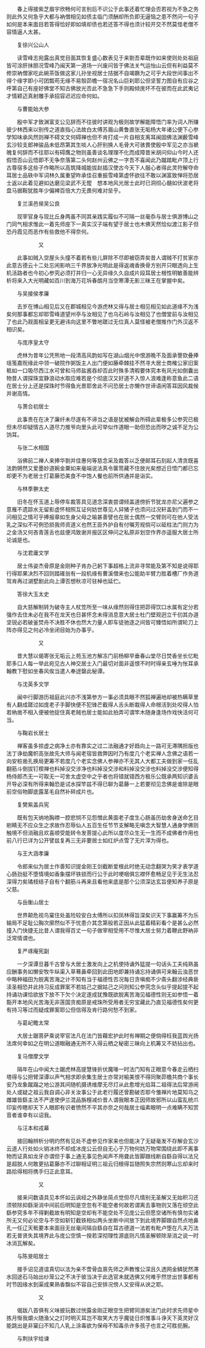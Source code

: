 <!-- { "loadSidebar": true } -->
　　春上得接紫芝眉宇欣畅何可言别后不识公于此事还着忙理会否若视为不急之务则此外又何急乎大都与衲僧相见如债主临门须酬却所负即无逼恼之患不然问一句子如何是本来面目若答得恰好即如填却债也若还答不得也须计较开交不然莫怪老僧不容情逼人太甚。

　　复徐兴公山人

　　读雪峰志宛露出真觉目面其恢复盛心数表见于来劄吾辈既作如来使则处处祖庭皆可涂肝抹胆况雪峰乃闽天第一道场一兴废问皆于佛法关气运怡山云但有利益莫不修崇衲僧家吃此碗茶饭做这家儿孙坐视居士拮据不自竭蹶为之可乎大段世间事出不得个缘字即小可团瓢苟无缘不易彀茆檐一宿况名山巨刹耶公但坚誓力图自有应谷之呼第自己有座好佛堂不知古佛放光否此不急急下手则殿倾庑坏不在彼而在此武夷记才情颖迈真射雕手承招容迟迟应命何如。

　　与曹能始大参

　　殷中军才致渊富支公见辞而不往彼时讲观为极则故学解能障悟门率为词人所赚彼少林西来以别传之道直指心法故白太傅苏眉山黄鲁直张无垢杨大年诸公便下心参学知味承风然则禅不碍文文何碍禅也但不肯打成一片自相支离耳闽固佛法渊薮雪峰玄沙较支郎神骏品未低昂第其生啖人心肝别换人毛骨大可骇畏使殷中军见之亦当褫魄复何辞而不往耶以有碍膺之物则虽善谈名理理不化而成障昔米胡问仰山今时人还假悟否山云悟即不无争奈落第二头何赵州云佛之一字吾不喜闻此乃蹴踏毗卢顶上行古尊宿多这些子作略所以高筑降城能拔赵插汉使古今天下人服心者得此灵符解夺命耳居士品轶中军词林久属重望昨承佳召重振雪峰第虚怀欲往不敢以渊富致惮将恐居士返以此着见避如达磨见梁武不无懡　想本地风光居士此时已洞彻心髓如伏波老将盘马据鞍犹胜年少偏裨百倍大力无畏何难对垒乎。

　　复兰溪邑侯吴公良

　　现宰官身与现比丘身两虽不同其亲践实履似不可隔一丝毫忝与居士俱游博山之门同气相求惟此一着先师座下一真实汉子端有望于居士也木佛天然恰似渡江影子但恐丹霞见而恶作有些救他不得奈何。

　　　　　　又

　　此事如贼入空屋头头撞不着若有些儿屏除不尽即被窃弄矣昔人谓贼不打贫家亦此意古德云十二处忘闲影响三千界放净光明此是得返魂香换骨方别开只眼透向上生机活路者也今初心参究必须打并归一心无异缘久久自成片段耳居士根性明敏善能辨析将来入大光明藏如百川到海万花坼春朗月当空寒潭无影三昧王在掌握中矣。

　　与吴接侯孝廉

　　去岁在博山相见后又在郡城相见今游虎林又得与居士相见相见如此道缘不为浅矣何那事都忘却耶雪峰道望州亭与汝相见了也乌石岭与汝相见了也僧堂前与汝相见了也此乃觌面相呈更无避讳向这里不瞥地蹉过无位真人莫怪被老僧推作门外汉返不相识矣。

　　与庞序皇太守

　　虎林为昔年公凭熊地一段清高风韵如写在湖山烟光中恨游晚不及面承謦欬叠捧瑶笺嘉贶缘此中领一破院作粥饭主人出门便如藤牵棘挂不然寻大居士商榷公家旧案秪如一口吸尽西江水可曾和马师盐酱吞却否此时殊多清暇要体究本有风光如倒囊出物昔人谓探珠宜静浪动水取应难若是个彻底汉又好道不入惊人浪难逢称意鱼此二语在居士分上还是探珠时节得鱼光景耶舍此不问恐居士亦懒作世谛语闲答耳因风裁候并谢高情。

　　与萧合初居士

　　此事贵在在决了廉纤未尽遂有不谛当之语是犹被解会所碍此辈极多公参究已极但未尽却疑情古人道尽力推爷向里头此可举似作道眼一助但恐出而哕之诚不足为公饷耳。

　　与张二水相国

　　浴佛前二禅人来捧华劄并佳惠何等慈念采及裁答以乏便邮耳石刻起人清贪既喜法韵锵然又爱墨妙道婉金粟如来毫端说法真令箧笥藏不住放光矣想近日悟门都已忘却更不为老居士打葛藤恐美食不中饱人餐也前所供通并是诣实。

　　与林季翀太史

　　旧冬在怀玉道上辱停车裁答具见道念深衷尝谓倾盖道傍折节犹龙亦尼父遍参之意雁不遗踪水无留影虚怀相照互证何妨世尊见人舁猪子也须问过况轩盖到门而不一问相见之情可乎捧报章如生身父母之喻甚善譬也在居士偶然一交臂则可在他人受法乳之深似不可例恐损我师资道义也然王臣外护自有付嘱芳规倘可以砥柱法门则力为之金汤又何吝青莲舌也兹便鸿致谢并报区区伸问之私原非划空作界亦遥服大居士所论诚是也。

　　与沈君庸文学

　　居士伟姿杰骨原是金刚种子肯办己躬下事超格上流非寻常能及第不知是说得耶行得耶果决烈不回则踏碓翁有一段机缘有曹溪僧来也公能助半臂力胜着槽厂作务道驾肯再过湖墅剧此向上谭否想秋凉可驻棹也延伫。

　　答徐大玉太史

　　自大慈解制转为破寺主人杖笠所至一味从缘然则得住把茆得饮口水属有定分若强作去住未必在我不在龙天也日甚怀念未得消息意大居士杜门壁观迥立千仞其办道坚锐必若破釜焚舟不决胜不休也然大力量人即车徒驰逐之间皆可臻悟如所谓轮刀上阵亦得见之何必冷坐闭目始为办事乎。

　　　　　　又

　　昔大慧以偈寄张无垢云上苑玉池方解冻门前杨柳早垂春山堂尽日焚香坐长忆毗耶多口人每一举此宛见古人神交居士入门最切对面非遥恨不时时得亲玄唾为怅耳承翰教下慰如坐春风俟当遣人奉迓罄此秘谭。

　　与沈英多文学

　　闽中行脚游历祖庭此兴亦不浅第参方一事必须具眼不然狐禅遍地却被热瞒草里有人翻成蹉过如庞老子手脚快便不犯锋芒截得人舌头断栽得人命根活到处咬得人怕若枘凿不相入便被他捉住真老贼也居士能如此拍弄可谓竿木随身逢场作戏快活何可当。

　　与鞠岩长居士

　　禅客虽多掠虚之病净土亦有靠实之过二法融通才好趋向上一路可无滞隅担版也法丁诤劫魔帜高张故先大师与闻老宿皆救弊因时乃有度几个老实禅人念佛之语若一向安桩凿孔换局更筹不若度几个老实念佛人参禅亦不无其人大都工夫做到家一任乱翻筋斗倒拔钉楔禅也料掉没交涉净也料掉没交涉和料掉没交涉也料掉没交涉便知得杨侍郎杰无一可取无一可舍太虚空中之乎者也将错就错西方极乐公既承两知识婆舌开导必深有所得来翰恐是试水探竿兹不得已聊为葛藤一上若要彻见念佛是谁除是眼前空俗物脚底露茎毛自然补碎成片也。

　　复樊紫盖兵宪

　　既有包天纳地胸襟一腔悲悯不见怨憎此黄面老子度生心肠虽历劫舍身送命乞目剜睛无不应众生之求故作忍辱仙人五百生任节节支解略无嗔念大智慧人通身学佛则触境不但消融且欢喜顺受能转令发菩提心此所以度尽众生无一生而不成佛者作用也前八行已详为公开譬兹复再三无非要居士如红炉点雪了无片滓为得也。

　　与王大涵孝廉

　　令郎来似为居士作善知识提金刚王剑截断爱根此时绝无动念翻哭为笑才表学道心肠劲挺不堕情境如香象摆坏铁锁而行公于此时哽咽俱忘襟怀愈畅足见于无生法忍深得力矣璚枝结子自有个翻筋斗再来且看他来底是那个公须深达玄旨便知养子原是父慈。

　　与岳衡山居士

　　世界颠危视鸟窠住处虽险较安白太傅所以扣凤林得旨深矣识天下事赢筹不为乐输局不足耻公胸次廓然似不于忧患介其念第般若正因从此猛着精彩看个是甚么必然撞入门快捷无比昔人谓我得百丈一句子做宰相受用不尽惟大居士努力着鞭此野衲非泛常情谓也。

　　复严琢庵宪副

　　一夕深谭旦暮千古曾与大居士激发向上之机使持诵外猛提一句话头工夫纯熟虽应酬事务如懒安牧牛纵渠入草蓦鼻牵回到此田地即兼持诵忘持诵俱可来翰云浊恶世中略种福田为脱离苦海之计不知有当于福德性否况每日贪嗔痴不少斋头翻涉经典亵渎圣相恐并此持习反成罪案不若姑己之据姑己之问则知公参究念头似乎提起提不起持诵功课恰欲放下放不下欠个决定遂成犹豫既欲脱离苦海见福德性则无如参悟一着豁开本地风光苦海无非莲国贪痴原是戒珠所受用者无穷宝藏此乃直见福德性矣何更有持习等过而疑成罪案耶公但信得及肯行路何愁不到家。

　　与葛屺瞻太常

　　大居士踞菩萨乘说宰官法凡在法门皆藉宏护此时有禅期之便倘得枉我蓝舆光扬法席何幸如之在明公道眼融通无所不入得云栖之秘密三昧向上机筹又不妨拈出也。

　　复马僧摩文学

　　隔年在山中闻大士踞虎林高提慧锋折伏魔喙一时法门知有正眼意今春走云栖扫塔得与公把臂深谭以声气相求即余集生居士亦常对榆美恨不得同聚茆檐共商个事长安乃龙象蹴蹋之地公游其间随机摄诱维摩无尽灯从此愈增光焰耳二祖得法后常游闹处人或疑之祖云我自调心非关汝事公于此老行履还曾勘破否耶今雏禅片地莫知乌之雌雄皆繇主法不严遂使伊兰混品旃檀减价昔人谓我眼本正因师故邪所以山蛮乱统爪印妄传瞎却天下人眼即有识者愤然不平其亦奈之何哉居士缁素眼明一点难瞒不知赏音者谁幸有以诏我。

　　与汪本和戎幕

　　接回翰辨析分明灼然有见处不虚参见作家来也但能决了无疑毫发不存解会玄沙云道人行处如火销冰终不却成冰庞公云但自无心于万物何妨万物常围绕此即不离事物而证真如龙牙亦谓但于事上通无事见色闻声不用聋此皆脚跟线断自繇自得以法兄是超脱人何敢更拈葛藤亦不过聊相证明三祖云归根得旨随照失宗然则寒山忘却来时路拾得相将携手归正此意耳。

　　　　　　又

　　接来问数语具见本怀如云讽经之外静坐简点觉但尽凡情别无圣解又无始积习还须顿除抑繇渐消中间前后明知是空忽有不能空者何故若谓离去事物则又落在顽空此繇参究多年不得剿截故有明知是空却有不能空处不见庞公云但愿空诸所有慎勿实诸所无又何必论空与不空如斩钉截铁相似两头坐断中间放下到此境界脚跟自然点地鼻孔一任辽天秪要本来面目无丝毫间隔自繇自在耳古德道一法若有毗卢堕在凡夫万法若无普贤失其境界此与庞公空慎一揆若深彻理性源底则凡情圣解顿除渐消之说一时冰消瓦解矣。

　　与陈旻昭居士

　　接手诏见道谊真切以法为亲不啻骨血禀先师之声教惟公深且久透网金鳞犹然滞水回途石马始出纱笼公之不决于彼当决于此选官未就选佛又何难乎然世出世事都有时节因缘水到渠成果熟香飘似不容自己安排况傍人又安得从谀之耶。

　　　　　　又

　　偈跋八首俱有义味披玩数过恍露金刚正眼空生把臂同游矣法门此时求先师星中拣月惭我爝火随渔父之灯时明灭耳岂不取笑大方乎魔徒日炽惟事斗诤天下英灵好汉能跳出是非窠臼不知几人乳上涂毒欲为保母不知毒杀许多孩子也言之可胜扼腕。

　　与荆扶宇给谏

